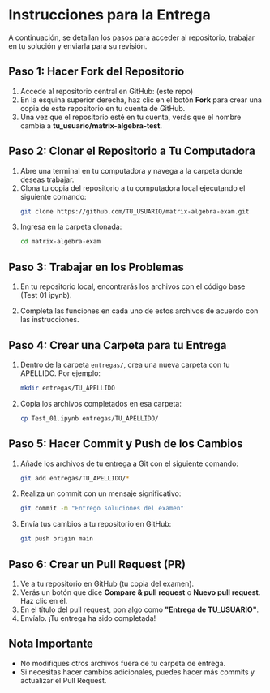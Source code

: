 
# **Instrucciones para la Entrega**

A continuación, se detallan los pasos para acceder al repositorio, trabajar en tu solución y enviarla para su revisión.

## **Paso 1: Hacer Fork del Repositorio**

1. Accede al repositorio central en GitHub: (este repo)
2. En la esquina superior derecha, haz clic en el botón **Fork** para crear una copia de este repositorio en tu cuenta de GitHub.
3. Una vez que el repositorio esté en tu cuenta, verás que el nombre cambia a **tu_usuario/matrix-algebra-test**.

## **Paso 2: Clonar el Repositorio a Tu Computadora**

1. Abre una terminal en tu computadora y navega a la carpeta donde deseas trabajar.
2. Clona tu copia del repositorio a tu computadora local ejecutando el siguiente comando:
   ```bash
   git clone https://github.com/TU_USUARIO/matrix-algebra-exam.git
   ```
3. Ingresa en la carpeta clonada:
   ```bash
   cd matrix-algebra-exam
   ```

## **Paso 3: Trabajar en los Problemas**

1. En tu repositorio local, encontrarás los archivos con el código base (Test 01 ipynb).

2. Completa las funciones en cada uno de estos archivos de acuerdo con las instrucciones.

## **Paso 4: Crear una Carpeta para tu Entrega**

1. Dentro de la carpeta `entregas/`, crea una nueva carpeta con tu APELLIDO. Por ejemplo:
   ```bash
   mkdir entregas/TU_APELLIDO
   ```

2. Copia los archivos completados en esa carpeta:
   ```bash
   cp Test_01.ipynb entregas/TU_APELLIDO/
   ```

## **Paso 5: Hacer Commit y Push de los Cambios**

1. Añade los archivos de tu entrega a Git con el siguiente comando:
   ```bash
   git add entregas/TU_APELLIDO/*
   ```

2. Realiza un commit con un mensaje significativo:
   ```bash
   git commit -m "Entrego soluciones del examen"
   ```

3. Envía tus cambios a tu repositorio en GitHub:
   ```bash
   git push origin main
   ```

## **Paso 6: Crear un Pull Request (PR)**

1. Ve a tu repositorio en GitHub (tu copia del examen).
2. Verás un botón que dice **Compare & pull request** o **Nuevo pull request**. Haz clic en él.
3. En el título del pull request, pon algo como **"Entrega de TU_USUARIO"**.
4. Envíalo. ¡Tu entrega ha sido completada!

## **Nota Importante**

- No modifiques otros archivos fuera de tu carpeta de entrega.
- Si necesitas hacer cambios adicionales, puedes hacer más commits y actualizar el Pull Request.

